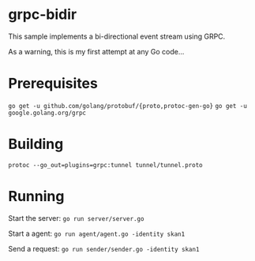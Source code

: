 # grpc-bidir

This sample implements a bi-directional event stream using GRPC.

As a warning, this is my first attempt at any Go code...

# Prerequisites

`go get -u github.com/golang/protobuf/{proto,protoc-gen-go}`
`go get -u google.golang.org/grpc`

# Building

`protoc --go_out=plugins=grpc:tunnel tunnel/tunnel.proto`

# Running

Start the server:
`go run server/server.go`

Start a agent:
`go run agent/agent.go -identity skan1`

Send a request:
`go run sender/sender.go -identity skan1`
